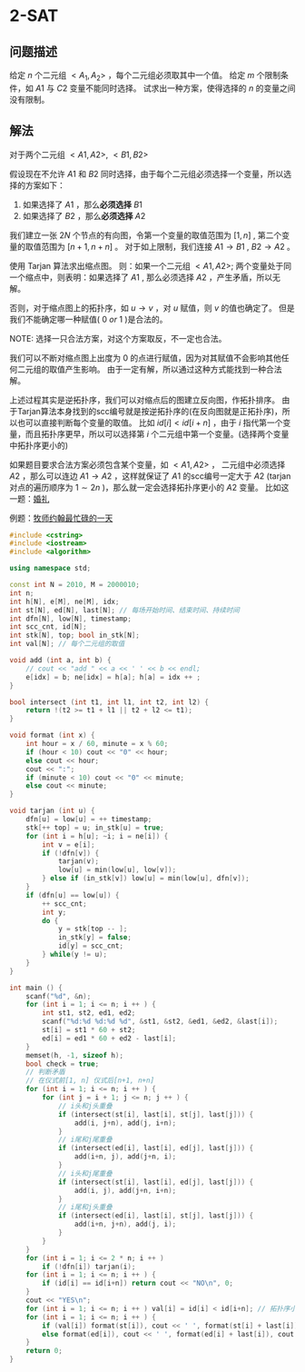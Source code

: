 # 2-SAT

## 问题描述
给定 $n$ 个二元组 $<A_1, A_2>$  ，每个二元组必须取其中一个值。
给定 $m$ 个限制条件，如 $A1$ 与 $C2$ 变量不能同时选择。
试求出一种方案，使得选择的 $n$ 的变量之间没有限制。

## 解法
对于两个二元组 $< A1, A2>$, $<B1, B2>$ 

假设现在不允许 $A1$ 和 $B2$ 同时选择，由于每个二元组必须选择一个变量，所以选择的方案如下：
1. 如果选择了 $A1$ ，那么**必须选择** $B1$
2. 如果选择了 $B2$ ，那么**必须选择** $A2$

我们建立一张 $2N$ 个节点的有向图，令第一个变量的取值范围为 $[1, n]$ , 第二个变量的取值范围为 $[n+1, n+n]$ 。
对于如上限制，我们连接 $A1 \to B1$ , $B2 \to A2$ 。

使用 Tarjan 算法求出缩点图。
则：如果一个二元组 $<A1, A2>$; 两个变量处于同一个缩点中，则表明：如果选择了 $A1$ , 那么必须选择 $A2$ ，产生矛盾，所以无解。

否则，对于缩点图上的拓扑序，如 $u \to v$ ，对 $u$ 赋值，则 $v$ 的值也确定了。
但是我们不能确定哪一种赋值( $0 \ or \ 1$ )是合法的。

NOTE: 选择一只合法方案，对这个方案取反，不一定也合法。

我们可以不断对缩点图上出度为 $0$ 的点进行赋值，因为对其赋值不会影响其他任何二元组的取值产生影响。
由于一定有解，所以通过这种方式能找到一种合法解。

上述过程其实是逆拓扑序，我们可以对缩点后的图建立反向图，作拓扑排序。
由于Tarjan算法本身找到的scc编号就是按逆拓扑序的(在反向图就是正拓扑序)，所以也可以直接判断每个变量的取值。
比如 $id[i] < id[i+n]$ ，由于 $i$ 指代第一个变量，而且拓扑序更早，所以可以选择第 $i$ 个二元组中第一个变量。(选择两个变量中拓扑序更小的)

如果题目要求合法方案必须包含某个变量，如 $<A1, A2>$ ， 二元组中必须选择 $A2$ ，那么可以连边 $A1 \to A2$ ，这样就保证了 $A1$ 的scc编号一定大于 $A2$ (tarjan对点的遍历顺序为 $1 \sim 2n$ )，那么就一定会选择拓扑序更小的 $A2$ 变量。
比如这一题：[婚礼](https://www.acwing.com/activity/content/problem/content/720/)

例题：[牧师约翰最忙碌的一天](https://www.acwing.com/activity/content/problem/content/687/)
```c++
#include <cstring>
#include <iostream>
#include <algorithm>

using namespace std;

const int N = 2010, M = 2000010;
int n;
int h[N], e[M], ne[M], idx;
int st[N], ed[N], last[N]; // 每场开始时间、结束时间、持续时间
int dfn[N], low[N], timestamp;
int scc_cnt, id[N];
int stk[N], top; bool in_stk[N];
int val[N]; // 每个二元组的取值

void add (int a, int b) {
    // cout << "add " << a << ' ' << b << endl;
    e[idx] = b; ne[idx] = h[a]; h[a] = idx ++ ;
}

bool intersect (int t1, int l1, int t2, int l2) {
    return !(t2 >= t1 + l1 || t2 + l2 <= t1);
}

void format (int x) {
    int hour = x / 60, minute = x % 60;
    if (hour < 10) cout << "0" << hour;
    else cout << hour;
    cout << ":";
    if (minute < 10) cout << "0" << minute;
    else cout << minute;
}

void tarjan (int u) {
    dfn[u] = low[u] = ++ timestamp;
    stk[++ top] = u; in_stk[u] = true;
    for (int i = h[u]; ~i; i = ne[i]) {
        int v = e[i];
        if (!dfn[v]) {
            tarjan(v);
            low[u] = min(low[u], low[v]);
        } else if (in_stk[v]) low[u] = min(low[u], dfn[v]);
    }
    if (dfn[u] == low[u]) {
        ++ scc_cnt;
        int y;
        do {
            y = stk[top -- ];
            in_stk[y] = false;
            id[y] = scc_cnt;
        } while(y != u);
    }
}

int main () {
    scanf("%d", &n);
    for (int i = 1; i <= n; i ++ ) {
        int st1, st2, ed1, ed2;
        scanf("%d:%d %d:%d %d", &st1, &st2, &ed1, &ed2, &last[i]);
        st[i] = st1 * 60 + st2;
        ed[i] = ed1 * 60 + ed2 - last[i];
    }
    memset(h, -1, sizeof h);
    bool check = true;
    // 判断矛盾
    // 在仪式前[1, n] 仪式后[n+1, n+n]
    for (int i = 1; i <= n; i ++ ) {
        for (int j = i + 1; j <= n; j ++ ) {
            // i头和j头重叠
            if (intersect(st[i], last[i], st[j], last[j])) {
                add(i, j+n), add(j, i+n);
            }
            // i尾和j尾重叠
            if (intersect(ed[i], last[i], ed[j], last[j])) {
                add(i+n, j), add(j+n, i);
            }
            // i头和j尾重叠
            if (intersect(st[i], last[i], ed[j], last[j])) {
                add(i, j), add(j+n, i+n);
            }
            // i尾和j头重叠
            if (intersect(ed[i], last[i], st[j], last[j])) {
                add(i+n, j+n), add(j, i);
            }
        }
    }
    for (int i = 1; i <= 2 * n; i ++ )
        if (!dfn[i]) tarjan(i);
    for (int i = 1; i <= n; i ++ ) {
        if (id[i] == id[i+n]) return cout << "NO\n", 0;
    }
    cout << "YES\n";
    for (int i = 1; i <= n; i ++ ) val[i] = id[i] < id[i+n]; // 拓扑序小，则val为1，选择第一个变量
    for (int i = 1; i <= n; i ++ ) {
        if (val[i]) format(st[i]), cout << ' ', format(st[i] + last[i]), cout << endl;
        else format(ed[i]), cout << ' ', format(ed[i] + last[i]), cout << endl;
    }
    return 0;
}
```
